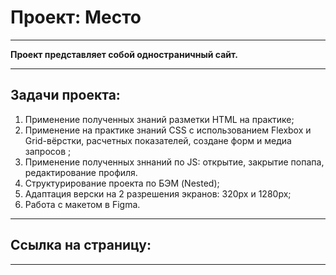 # Проект: Место
____________
**Проект представляет собой одностраничный сайт.**
_______
## Задачи проекта:
1. Применение полученных знаний разметки HTML на практике;
2. Применение на практике знаний CSS с использованием Flexbox и Grid-вёрстки, расчетных показателей, создане форм и медиа запросов ; 
3. Применение полученных зннаний по JS: открытие, закрытие попапа, редактирование профиля.
4. Структурирование проекта по БЭМ (Nested);
5. Адаптация верски на 2 разрешения экранов: 320px и 1280px;
6. Работа с макетом в Figma.
____

## Ссылка на страницу:

________




